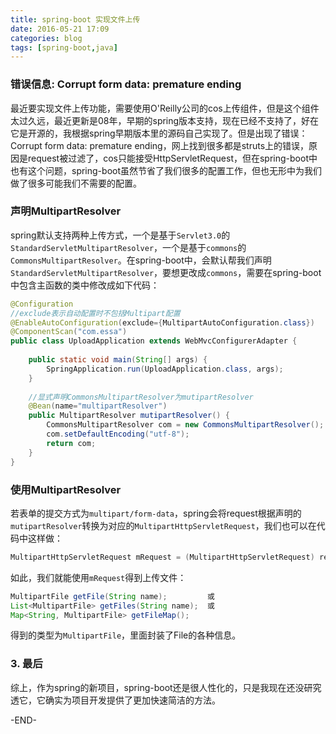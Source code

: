 ```yaml
---
title: spring-boot 实现文件上传
date: 2016-05-21 17:09
categories: blog
tags: [spring-boot,java] 
---
```


### 错误信息: Corrupt form data: premature ending
最近要实现文件上传功能，需要使用O'Reilly公司的cos上传组件，但是这个组件太过久远，最近更新是08年，早期的spring版本支持，现在已经不支持了，好在它是开源的，我根据spring早期版本里的源码自己实现了。但是出现了错误：Corrupt form data: premature ending，网上找到很多都是struts上的错误，原因是request被过滤了，cos只能接受HttpServletRequest，但在spring-boot中也有这个问题，spring-boot虽然节省了我们很多的配置工作，但也无形中为我们做了很多可能我们不需要的配置。
### 声明MultipartResolver
spring默认支持两种上传方式，一个是基于`Servlet3.0`的`StandardServletMultipartResolver`，一个是基于`commons`的`CommonsMultipartResolver`。在spring-boot中，会默认帮我们声明`StandardServletMultipartResolver`，要想更改成`commons`，需要在spring-boot中包含主函数的类中修改成如下代码：
``` java
@Configuration
//exclude表示自动配置时不包括Multipart配置
@EnableAutoConfiguration(exclude={MultipartAutoConfiguration.class})
@ComponentScan("com.essa")
public class UploadApplication extends WebMvcConfigurerAdapter {
	
	public static void main(String[] args) {
		SpringApplication.run(UploadApplication.class, args);
	}
  
    //显式声明CommonsMultipartResolver为mutipartResolver
	@Bean(name="multipartResolver")
	public MultipartResolver mutipartResolver() {
		CommonsMultipartResolver com = new CommonsMultipartResolver();
		com.setDefaultEncoding("utf-8");
		return com;
	}
}
```
### 使用MultipartResolver
若表单的提交方式为`multipart/form-data`，spring会将request根据声明的`mutipartResolver`转换为对应的`MultipartHttpServletRequest`，我们也可以在代码中这样做：
``` java
MultipartHttpServletRequest mRequest = (MultipartHttpServletRequest) request;
```
如此，我们就能使用`mRequest`得到上传文件：
``` java
MultipartFile getFile(String name);         或
List<MultipartFile> getFiles(String name);  或
Map<String, MultipartFile> getFileMap();
```
得到的类型为`MultipartFile`，里面封装了File的各种信息。
### 3. 最后
综上，作为spring的新项目，spring-boot还是很人性化的，只是我现在还没研究透它，它确实为项目开发提供了更加快速简洁的方法。


-END-